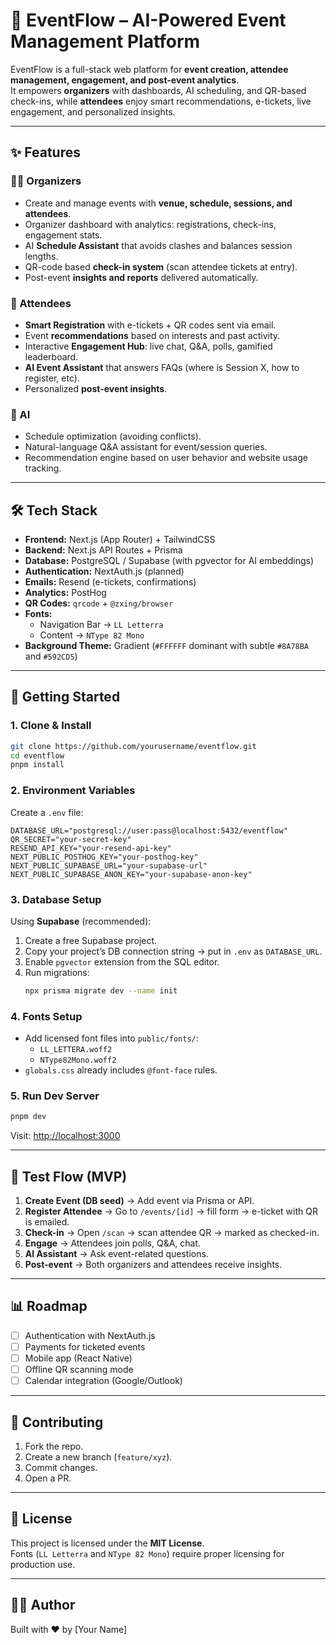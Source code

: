 # 🎉 EventFlow – AI-Powered Event Management Platform

EventFlow is a full-stack web platform for **event creation, attendee management, engagement, and post-event analytics**.  
It empowers **organizers** with dashboards, AI scheduling, and QR-based check-ins, while **attendees** enjoy smart recommendations, e-tickets, live engagement, and personalized insights.

---

## ✨ Features

### 👩‍💼 Organizers
- Create and manage events with **venue, schedule, sessions, and attendees**.
- Organizer dashboard with analytics: registrations, check-ins, engagement stats.
- AI **Schedule Assistant** that avoids clashes and balances session lengths.
- QR-code based **check-in system** (scan attendee tickets at entry).
- Post-event **insights and reports** delivered automatically.

### 🙋 Attendees
- **Smart Registration** with e-tickets + QR codes sent via email.
- Event **recommendations** based on interests and past activity.
- Interactive **Engagement Hub**: live chat, Q&A, polls, gamified leaderboard.
- **AI Event Assistant** that answers FAQs (where is Session X, how to register, etc).
- Personalized **post-event insights**.

### 🤖 AI
- Schedule optimization (avoiding conflicts).
- Natural-language Q&A assistant for event/session queries.
- Recommendation engine based on user behavior and website usage tracking.

---

## 🛠️ Tech Stack

- **Frontend:** Next.js (App Router) + TailwindCSS
- **Backend:** Next.js API Routes + Prisma
- **Database:** PostgreSQL / Supabase (with pgvector for AI embeddings)
- **Authentication:** NextAuth.js (planned)
- **Emails:** Resend (e-tickets, confirmations)
- **Analytics:** PostHog
- **QR Codes:** `qrcode` + `@zxing/browser`
- **Fonts:** 
  - Navigation Bar → `LL Letterra`
  - Content → `NType 82 Mono`
- **Background Theme:** Gradient (`#FFFFFF` dominant with subtle `#8A78BA` and `#592CD5`)

---

## 🚀 Getting Started

### 1. Clone & Install
```bash
git clone https://github.com/yourusername/eventflow.git
cd eventflow
pnpm install
```

### 2. Environment Variables
Create a `.env` file:
```env
DATABASE_URL="postgresql://user:pass@localhost:5432/eventflow"
QR_SECRET="your-secret-key"
RESEND_API_KEY="your-resend-api-key"
NEXT_PUBLIC_POSTHOG_KEY="your-posthog-key"
NEXT_PUBLIC_SUPABASE_URL="your-supabase-url"
NEXT_PUBLIC_SUPABASE_ANON_KEY="your-supabase-anon-key"
```

### 3. Database Setup
Using **Supabase** (recommended):
1. Create a free Supabase project.
2. Copy your project’s DB connection string → put in `.env` as `DATABASE_URL`.
3. Enable `pgvector` extension from the SQL editor.
4. Run migrations:
   ```bash
   npx prisma migrate dev --name init
   ```

### 4. Fonts Setup
- Add licensed font files into `public/fonts/`:
  - `LL_LETTERA.woff2`
  - `NType82Mono.woff2`
- `globals.css` already includes `@font-face` rules.

### 5. Run Dev Server
```bash
pnpm dev
```
Visit: [http://localhost:3000](http://localhost:3000)

---

## 🧪 Test Flow (MVP)

1. **Create Event (DB seed)** → Add event via Prisma or API.  
2. **Register Attendee** → Go to `/events/[id]` → fill form → e-ticket with QR is emailed.  
3. **Check-in** → Open `/scan` → scan attendee QR → marked as checked-in.  
4. **Engage** → Attendees join polls, Q&A, chat.  
5. **AI Assistant** → Ask event-related questions.  
6. **Post-event** → Both organizers and attendees receive insights.

---

## 📊 Roadmap

- [ ] Authentication with NextAuth.js  
- [ ] Payments for ticketed events  
- [ ] Mobile app (React Native)  
- [ ] Offline QR scanning mode  
- [ ] Calendar integration (Google/Outlook)  

---

## 🤝 Contributing

1. Fork the repo.  
2. Create a new branch (`feature/xyz`).  
3. Commit changes.  
4. Open a PR.  

---

## 📜 License
This project is licensed under the **MIT License**.  
Fonts (`LL Letterra` and `NType 82 Mono`) require proper licensing for production use.

---

## 👨‍💻 Author
Built with ❤️ by [Your Name]  
